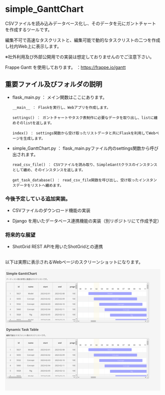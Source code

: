 # simple_GanttChart
CSVファイルを読み込みデータベース化し、そのデータを元にガントチャートを作成するツールです。

編集不可で高速なタスクリストと、編集可能で動的なタスクリストの二つを作成し社内Web上に表示します。

※社外利用及び外部公開用での実装は想定しておりませんのでご注意下さい。

Frappe Gantt を使用しております。
：https://frappe.io/gantt


## 重要ファイル及びフォルダの説明

- flask_main.py ： メイン関数はここにあります。

      __main__ ： Flaskを実行し、Webアプリを作成します。

      settings() ： ガントチャートやタスク表制作に必要なデータを取り出し、listに纏めそのlistを返します。

      index() ： settings関数から受け取ったリストデータと共にFlaskを利用してWebページを生成します。


- simple_GanttChart.py ： flask_main.pyファイル内のsettings関数から呼び出されます。

      read_csv_file() ： CSVファイルを読み取り、SimpleGanttクラスのインスタンスとして纏め、そのインスタンスを返します。

      get_task_database() ： read_csv_file関数を呼び出し、受け取ったインスタンスデータをリストへ纏めます。



### 今後予定している追加実装。

- CSVファイルのダウンロード機能の実装

- Django を用いたデータベース連携機能の実装（別リポジトリにて作成予定）


### 将来的な展望

- ShotGrid REST APIを用いたShotGridとの連携


##
以下は実際に表示されるWebページのスクリーンショットになります。


![Test Image 1](/image/simple_gantt_chart_main_v01.png)

